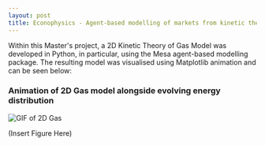 ```yaml
---
layout: post
title: Econophysics - Agent-based modelling of markets from kinetic theory of gases and Brownian motion
---
```


Within this Master's project, a 2D Kinetic Theory of Gas Model was developed in Python, in particular, using the Mesa agent-based modelling package. The resulting model was visualised using Matplotlib animation and can be seen below:

### Animation of 2D Gas model alongside evolving energy distribution

<img src="/2D_Gas_animation.gif" alt="GIF of 2D Gas">

(Insert Figure Here)
